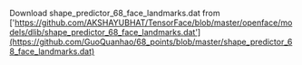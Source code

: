 Download shape_predictor_68_face_landmarks.dat from ['https://github.com/AKSHAYUBHAT/TensorFace/blob/master/openface/models/dlib/shape_predictor_68_face_landmarks.dat'](https://github.com/GuoQuanhao/68_points/blob/master/shape_predictor_68_face_landmarks.dat)
